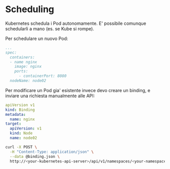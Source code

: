 Scheduling
==========
Kubernetes schedula i Pod autonomamente.
E' possibile comunque schedularli a mano (es. se Kube si rompe).

Per schedulare un nuovo Pod:
```yaml
...
spec:
  containers:
  - name nginx
    image: nginx
    ports:
      - containerPort: 8080
  nodeName: node02
```

Per modificare un Pod gia' esistente invece devo creare un binding, e inviare una richiesta manualmente alle API:
```yaml
apiVersion v1
kind: Binding
metadata:
  name: nginx
target:
  apiVersion: v1
  kind: Node
  name: node02
```
```bash
curl -X POST \
  -H "Content-Type: application/json" \
  --data @binding.json \
  http://<your-kubernetes-api-server>/api/v1/namespaces/<your-namespace>/pods/<your-pod-name>/binding/
```